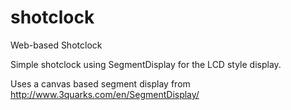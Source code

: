# shotclock
Web-based Shotclock

Simple shotclock using SegmentDisplay for the LCD style display.

Uses a canvas based segment display from http://www.3quarks.com/en/SegmentDisplay/

